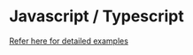 # Javascript / Typescript

[Refer here for detailed examples](https://github.com/vinkrish/sandbox/tree/master/JavaScript)